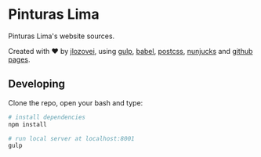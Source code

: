 # Pinturas Lima

Pinturas Lima's website sources.  

Created with :heart: by [jlozovei](https://github.com/jlozovei), using [gulp](https://github.com/gulpjs/gulp), [babel](https://babeljs.io/), [postcss](https://github.com/postcss/gulp-postcss), [nunjucks](https://github.com/carlosl/gulp-nunjucks-render) and [github pages](https://pages.github.com/).


## Developing

Clone the repo, open your bash and type:

```bash
# install dependencies
npm install

# run local server at localhost:8001
gulp
```
